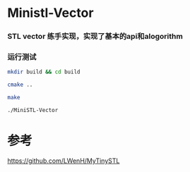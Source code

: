 # Ministl-Vector
### STL vector 练手实现，实现了基本的api和alogorithm
### 运行测试

```sh
mkdir build && cd build

cmake ..

make

./MiniSTL-Vector
```

# 参考
https://github.com/LWenH/MyTinySTL
